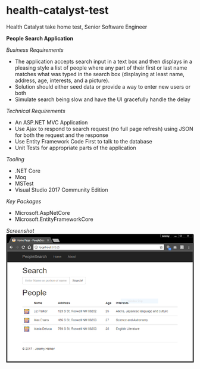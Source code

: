 # health-catalyst-test
Health Catalyst take home test, Senior Software Engineer

**People Search Application**

*Business Requirements*
- The application accepts search input in a text box and then displays in a
    pleasing style a list of people where any part of their first or last name
	matches what was typed in the search box (displaying at least name, address,
	age, interests, and a picture). 
- Solution should either seed data or provide a way to enter new users or both
- Simulate search being slow and have the UI gracefully handle the delay

*Technical Requirements*
- An ASP.NET MVC Application 
- Use Ajax to respond to search request (no full page refresh) using JSON for
    both the request and the response
- Use Entity Framework Code First to talk to the database
- Unit Tests for appropriate parts of the application

*Tooling*
- .NET Core
- Moq
- MSTest
- Visual Studio 2017 Community Edition

*Key Packages*
- Microsoft.AspNetCore
- Microsoft.EntityFrameworkCore

*Screenshot*
![People Search Application][appscreenshot]

[appscreenshot]: https://github.com/SushiGuy/health-catalyst-test/blob/master/PeopleSearch/PeopleSearchScreenshot.PNG?raw=true "Web App Screenshot"
